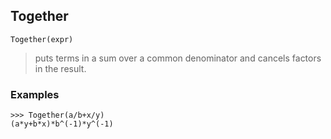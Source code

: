 ## Together

``` 
Together(expr)
``` 

> puts terms in a sum over a common denominator and cancels factors in the result. 

### Examples 
``` 
>>> Together(a/b+x/y)
(a*y+b*x)*b^(-1)*y^(-1)
``` 
